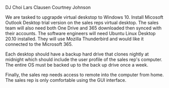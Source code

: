 DJ Choi 
Lars Clausen
Courtney Johnson



We are tasked to upgrapde virtual deskstop to Windows 10. Install Micosoft Outlook Desktop trial version on the sales reps virtual desktop. The sales team will also need both One Drive and 365 downloaded then synced with their accounts. The software engineers will need Ubuntu Linux Desktop 20.10 installed. They will use Mozilla Thunderbird and would like it connected to the Microsoft 365. 

Each desktop should have a backup hard drive that clones nightly at midnight which should include the user profile of the sales rep's computer. The entire OS must be backed up to the back up drive once a week. 

Finally, the sales rep needs access to remote into the computer from home. The sales rep is only comfortable using the GUI interface.
